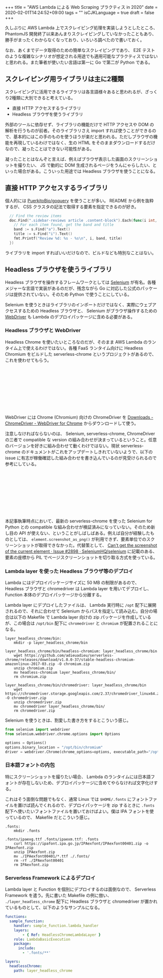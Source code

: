 +++
title = "AWS Lambda による Web Scraping プラクティス in 2020"
date = 2020-02-01T14:24:52+09:00
tags = ""
isCJKLanguage = true
draft = false
+++

久しぶりに AWS Lambda 上でスクレイピング処理を実装しようとしたところ、 PhantomJS 開発終了以来あんまりスクレイピングしていなかったこともあり、勝手がまったくわからなくなっており、いろいろ調べたので書いておく。

なお、あくまでデータ取得のための簡単なスクレイピングであり、 E2E テストのような複雑なシナリオが想定される用途でも適用可能なプラクティスではないと思われる。また筆者が使いたい言語は第一に Go で第二が Python である。

## スクレイピング用ライブラリは主に2種類

スクレイピングに活用できるライブラリは各言語様々あると思われるが、ざっくり2種類に大別できると考えている。

* 直接 HTTP アクセスするライブラリ
* Headless ブラウザを使うライブラリ

外部のツールに依存せず、ライブラリの機能だけで HTTP アクセスや DOM の解析を行うものが前者。そのライブラリさえ import すれば使うことができるので、基本的にはこの手のものを使うほうが楽だと思われる。ただしブラウザの機能を再現しているわけではなく、生の HTML をそのままダウンロードするだけなので、凝ったことはできない可能性がある。

凝ったこととはなんぞと言えば、例えばブラウザ表示した画面のスクリーンショットを撮りたい、 JS で動的に DOM 生成されるページをうんにゃらしたい、といった場合がある。こういった用途では Headless ブラウザを使うことになる。

## 直接 HTTP アクセスするライブラリ

個人的には [PuerkitoBio/goquery](https://github.com/PuerkitoBio/goquery) を使うことが多い。 README から例を抜粋するが、 CSS クラスタの記法で取得する要素を指定できるのが好き。

```go
  // Find the review items
  doc.Find(".sidebar-reviews article .content-block").Each(func(i int, s *goquery.Selection) {
    // For each item found, get the band and title
    band := s.Find("a").Text()
    title := s.Find("i").Text()
    fmt.Printf("Review %d: %s - %s\n", i, band, title)
  })
```

ライブラリを import すればいいだけなので、ビルドなども特別なことはない。

## Headless ブラウザを使うライブラリ

Headless ブラウザを操作するフレームワークとしては [Selenium](https://selenium.dev/) が有名。各種メジャーな言語で実装があるのだが、残念ながら Go に対応した公式のパッケージは提供されていない。そのため Python で使うことにしている。

Selenium を使うときはライブラリのインポートだけではなく、実際にウェブアクセスするための Headless ブラウザと、 Selenium がブラウザ操作するための [WebDriver](https://www.w3.org/TR/webdriver/) も Lambda のデプロイパッケージに含める必要がある。

### Headless ブラウザと WebDriver

Headless Chrome を使いたいところなのだが、そのまま AWS Lambda のランタイム上で使えるわけではない。各種 FaaS ランタイム向けに Headless Chromium をビルドした serverless-chrome というプロジェクトがあるので、これを使わせてもらう。

<div class="iframely-embed"><div class="iframely-responsive" style="height: 140px; padding-bottom: 0;"><a href="https://github.com/adieuadieu/serverless-chrome" data-iframely-url="//cdn.iframe.ly/J2IgAjY"></a></div></div><script async src="//cdn.iframe.ly/embed.js" charset="utf-8"></script>

WebDriver には Chrome (Chromium) 向けの ChromeDriver を [Downloads - ChromeDriver - WebDriver for Chrome](https://chromedriver.chromium.org/downloads) からダウンロードして使う。

注意しなければならないのは、 Selenium, serverless-chrome, ChromeDriver の三者で compatible な version の組み合わせが決まっているということ。任意のバージョンを好きに組み合わせて動くわけではない。現状 serverless-chrome のドキュメントがこれをアップデートしきれていないようで、以下の issue に有志が稼働確認した組み合わせを書き込んでいるのが見受けられるので参考にしている。

<div class="iframely-embed"><div class="iframely-responsive" style="height: 140px; padding-bottom: 0;"><a href="https://github.com/adieuadieu/serverless-chrome/issues/133" data-iframely-url="//cdn.iframe.ly/ycgUfPu"></a></div></div><script async src="//cdn.iframe.ly/embed.js" charset="utf-8"></script>

本記事執筆時点において、最新の serverless-chrome を使った Selenium for Python との compatible な組み合わせが検証済みになっていない。そのため新し目の API が使えない、ということがしばしばある。例えば自分が経験したものとしては、 `element.screenshot_as_png()` が利用できず、要素単位でのスクリーンショットが取得できなかった。代替策として、 [Can't get the screenshot of the current element · Issue #2898 · SeleniumHQ/selenium](https://github.com/SeleniumHQ/selenium/issues/2898) に記載のある、要素の座標から PIL でページスクリーンショットを切り取る方式を使っている。

### Lambda layer を使った Headless ブラウザ等のデプロイ

Lambda にはデプロイパッケージサイズに 50 MB の制限があるので、 Headless ブラウザと chromedriver は Lambda layer を用いてデプロイし、 Function 本体のデプロイパッケージから分離する。

Lambda layer にデプロイしたファイルは、 Lambda 実行時に `/opt` 配下に展開されるので、それに合わせて Selenium からパスを指定して読み込む。自分の場合は以下の Makefile で Lambda layer 向けの zip パッケージを作成しているが、この場合は `/opt/bin` 配下に `chromedriver` と `chromium` が配置されることになる。

```make
layer_headless_chrome/bin:
	mkdir -p layer_headless_chrome/bin

layer_headless_chrome/bin/headless-chromium: layer_headless_chrome/bin
	wget https://github.com/adieuadieu/serverless-chrome/releases/download/v1.0.0-37/stable-headless-chromium-amazonlinux-2017-03.zip -O chromium.zip
	unzip chromium.zip
	mv headless-chromium layer_headless_chrome/bin/
	rm chromium.zip

layer_headless_chrome/bin/chromedriver: layer_headless_chrome/bin
	wget https://chromedriver.storage.googleapis.com/2.37/chromedriver_linux64.zip -O chromedriver.zip
	unzip chromedriver.zip
	mv chromedriver layer_headless_chrome/bin/
	rm chromedriver.zip
```

Selenium を使うときは、割愛した書き方をするとこういう感じ。

```python
from selenium import webdriver
from selenium.webdriver.chrome.options import Options

options = Options()
options.binary_location = "/opt/bin/chromium"
driver = webdriver.Chrome(chrome_options=options, executable_path="/opt/bin/chromedriver")
```

### 日本語フォントの内包

特にスクリーンショットを撮りたい場合、 Lambda のランタイムには日本語フォントが存在しないため、デプロイパッケージに含めてやらなければ文字化けする。

これはそう面倒な問題でもなく、通常 Linux では `$HOME/.fonts` にフォントファイルを置けば読んでくれるので、デプロイパッケージを zip するときに `.fonts` 配下へ使いたいフォントファイルを置いておけばよい。僕は IPA フォントを使っているので、 Makefile だとこういう感じ。

```make
.fonts:
	mkdir .fonts

.fonts/ipaexg.ttf .fonts/ipaexm.ttf: .fonts
	curl https://ipafont.ipa.go.jp/IPAexfont/IPAexfont00401.zip -o IPAexfont.zip
	unzip IPAexfont.zip
	mv ./IPAexfont00401/*.ttf ./.fonts/
	rm -rf ./IPAexfont00401
	rm IPAexfont.zip
```

### Serverless Framework によるデプロイ

Lambda layer と Function を個別にデプロイするのは面倒なので、 Serverless Framework を遣う。先に書いた Makefile の例に倣い、 `./layer_headless_chrome` 配下に Headless ブラウザと chromedriver が置かれているものとして、以下のようなサンプルになる。

```yaml
functions:
  sample_function:
    handler: sample_function.lambda_handler
    layers:
        - { Ref: HeadlessChromeLambdaLayer }
    role: LambdaBasicExecution
    package:
      include:
        - '.fonts/**'

layers:
  headlessChrome:
	path: layer_headless_chrome
```
